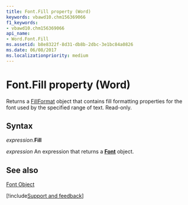 ```yaml
---
title: Font.Fill property (Word)
keywords: vbawd10.chm156369066
f1_keywords:
- vbawd10.chm156369066
api_name:
- Word.Font.Fill
ms.assetid: b8e8322f-8d31-db8b-2dbc-3e1bc84a0826
ms.date: 06/08/2017
ms.localizationpriority: medium
---
```



# Font.Fill property (Word)

Returns a [FillFormat](Word.FillFormat.md) object that contains fill formatting properties for the font used by the specified range of text. Read-only.


## Syntax

_expression_.**Fill**

 _expression_ An expression that returns a **[Font](Word.Font.md)** object.


## See also


[Font Object](Word.Font.md)

[!include[Support and feedback](~/includes/feedback-boilerplate.md)]